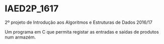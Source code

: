 # IAED2P_1617
2º projeto de Introdução aos Algoritmos e Estruturas de Dados 2016/17

Um programa em C que permita registar as entradas e saídas de produtos num armazém.
